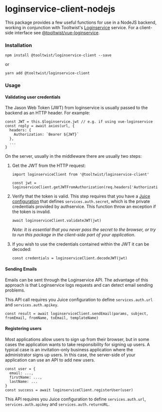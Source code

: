 # loginservice-client-nodejs

This package provides a few useful functions for use in a NodeJS backend, working in conjunction with Tooltwist's [Loginservice](https://loginservice.io) service. For a client-side interface see [@tooltwist/vue-loginservice](https://www.npmjs.com/package/@tooltwist/vue-loginservice).



### Installation
    npm install @tooltwist/loginservice-client --save

or

    yarn add @tooltwist/loginservice-client
    
### Usage

#### Validating user credentials

The Jason Web Token (JWT) from loginservice is usually passed to the backend as an HTTP header. For example:

    const JWT = this.$loginservice.jwt // e.g. if using vue-loginservice
    const reply = await axios(url, {
      headers: {
        Authorization: `Bearer ${JWT}`
      },
      ...
    }
    
On the server, usually in the middleware there are usually two steps:

1. Get the JWT from the HTTP request:

       import loginserviceClient from '@tooltwist/loginservice-client'
    
       const jwt = loginserviceClient.getJWTFromAuthorization(req.headers['Authorization']

2. Verify that the token is valid. This step requires that you have a [Juice configuration](https://www.npmjs.com/package/@tooltwist/juice-client) that defines `services.auth.secret`, which is the private credentials provided by authservice. This function throw an exception if the token is invalid.


       await loginserviceClient.validateJWT(jwt)

    _Note: It is essential that you never pass the secret to the browser, or try to run this package in the client-side part of your application_.

3. If you wish to use the credentials contained within the JWT it can be decoded:

       const credentials = loginserviceClient.decodeJWT(jwt)
    

#### Sending Emails

Emails can be sent through the Loginservice API. The advantage of this approach is that Loginservice logs requests and can detect email sending problems.

This API call requires you Juice configuration to define `services.auth.url` and `services.auth.apikey`.

    const result = await loginserviceClient.sendEmail(params, subject, fromEmail, fromName, toEmail, templateName)


#### Registering users

Most applications allow users to sign up from their browser, but in some cases the application wants to take responsibility for signing up users. A typical case is an invitation-only business application where the administrator signs up users. In this case, the server-side of your application can use an API to add new users.

    const user = {
      email: ...,
      firstName: ...,
      lastName: ...
    }
    const success = await loginserviceClient.registerUser(user)
    
This API requires you Juice configuration to define `services.auth.url`, `services.auth.apikey` and `services.auth.returnURL`.


